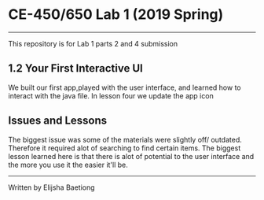 # CE-450/650 Lab 1 (2019 Spring)
---
This repository is for Lab 1 parts 2 and 4 submission
 
## 1.2 Your First Interactive UI
 
We built our first app,played with the user interface, and learned how to interact with the java file.
In lesson four we update the app icon
 
## Issues and Lessons
 
The biggest issue was some of the materials were slightly off/ outdated. Therefore it required
alot of searching to find certain items. The biggest lesson learned here is that there is alot
of potential to the user interface and the more you use it the easier it'll be.
 
 
---
Written by Elijsha Baetiong
